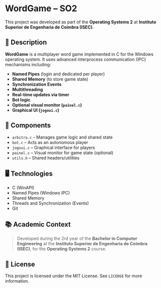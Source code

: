 # WordGame – SO2

This project was developed as part of the **Operating Systems 2**  at **Instituto Superior de Engenharia de Coimbra (ISEC)**.

## 🧠 Description

**WordGame** is a multiplayer word game implemented in C for the Windows operating system. It uses advanced interprocess communication (IPC) mechanisms including:

- **Named Pipes** (login and dedicated per player)
- **Shared Memory** (to store game state)
- **Synchronization Events**
- **Multithreading**
- **Real-time updates via timer**
- **Bot logic**
- **Optional visual monitor (`painel.c`)**
- **Graphical UI (`jogoui.c`)**

## 🔧 Components

- `arbitro.c` – Manages game logic and shared state
- `bot.c` – Acts as an autonomous player
- `jogoui.c` – Graphical interface for players
- `painel.c` – Visual monitor for game state (optional)
- `utils.h` – Shared headers/utilities

## 🖥️ Technologies

- C (WinAPI)
- Named Pipes (Windows IPC)
- Shared Memory
- Threads and Synchronization (Events)
- Git

## 📚 Academic Context

> Developed during the 2rd year of the **Bachelor in Computer Engineering** at the **Instituto Superior de Engenharia de Coimbra (ISEC)**, for the **Operating Systems 2** course.

## 📝 License

This project is licensed under the MIT License. See `LICENSE` for more information.
